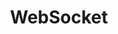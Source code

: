 ---
title: "WebSocket"
description: "WebSocket is a computer communications protocol, providing full-duplex communication channels over a single TCP connection."
link: https://developer.mozilla.org/fr/docs/Web/API/WebSockets_API
logo: https://www.svgrepo.com/show/354553/websocket.svg
type: language
---